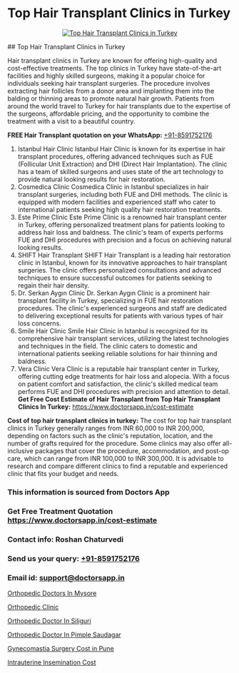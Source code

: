 # Top Hair Transplant Clinics in Turkey

<p align="center">
  <a href="https://doctorsapp.co.in/uploads/treatment_image/Finding%20the%20best%20hair%20clinic.jpg">
    <img src="https://doctorsapp.co.in/treatment/hair-transplant" alt="Top Hair Transplant Clinics in Turkey">
  </a>
</p>
## Top Hair Transplant Clinics in Turkey

Hair transplant clinics in Turkey are known for offering high-quality and cost-effective treatments. The top clinics in Turkey have state-of-the-art facilities and highly skilled surgeons, making it a popular choice for individuals seeking hair transplant surgeries. The procedure involves extracting hair follicles from a donor area and implanting them into the balding or thinning areas to promote natural hair growth. Patients from around the world travel to Turkey for hair transplants due to the expertise of the surgeons, affordable pricing, and the opportunity to combine the treatment with a visit to a beautiful country.

**FREE Hair Transplant quotation on your WhatsApp:**  [+91-8591752176](https://api.whatsapp.com/send?phone=8591752176)

1) Istanbul Hair Clinic   Istanbul Hair Clinic is known for its expertise in hair transplant procedures, offering advanced techniques such as FUE (Follicular Unit Extraction) and DHI (Direct Hair Implantation). The clinic has a team of skilled surgeons and uses state of the art technology to provide natural looking results for hair restoration.
2) Cosmedica Clinic   Cosmedica Clinic in Istanbul specializes in hair transplant surgeries, including both FUE and DHI methods. The clinic is equipped with modern facilities and experienced staff who cater to international patients seeking high quality hair restoration treatments.
3) Este Prime Clinic   Este Prime Clinic is a renowned hair transplant center in Turkey, offering personalized treatment plans for patients looking to address hair loss and baldness. The clinic's team of experts performs FUE and DHI procedures with precision and a focus on achieving natural looking results.
4) SHIFT Hair Transplant   SHIFT Hair Transplant is a leading hair restoration clinic in Istanbul, known for its innovative approaches to hair transplant surgeries. The clinic offers personalized consultations and advanced techniques to ensure successful outcomes for patients seeking to regain their hair density.
5) Dr. Serkan Aygın Clinic   Dr. Serkan Aygın Clinic is a prominent hair transplant facility in Turkey, specializing in FUE hair restoration procedures. The clinic's experienced surgeons and staff are dedicated to delivering exceptional results for patients with various types of hair loss concerns.
6) Smile Hair Clinic   Smile Hair Clinic in Istanbul is recognized for its comprehensive hair transplant services, utilizing the latest technologies and techniques in the field. The clinic caters to domestic and international patients seeking reliable solutions for hair thinning and baldness.
7) Vera Clinic   Vera Clinic is a reputable hair transplant center in Turkey, offering cutting edge treatments for hair loss and alopecia. With a focus on patient comfort and satisfaction, the clinic's skilled medical team performs FUE and DHI procedures with precision and attention to detail.
**Get Free Cost Estimate of Hair Transplant from Top Hair Transplant Clinics In Turkey:** https://www.doctorsapp.in/cost-estimate

**Cost of top hair transplant clinics in turkey:**
The cost for top hair transplant clinics in Turkey generally ranges from INR 60,000 to INR 200,000, depending on factors such as the clinic's reputation, location, and the number of grafts required for the procedure. Some clinics may also offer all-inclusive packages that cover the procedure, accommodation, and post-op care, which can range from INR 100,000 to INR 300,000. It is advisable to research and compare different clinics to find a reputable and experienced clinic that fits your budget and needs.

### This information is sourced from Doctors App 
### Get Free Treatment Quotation https://www.doctorsapp.in/cost-estimate
### Contact info: Roshan Chaturvedi 
### Send us your query: [+91-8591752176](https://api.whatsapp.com/send?phone=8591752176) 
### Email id: support@doctorsapp.in

[Orthopedic Doctors In Mysore](https://www.linkedin.com/pulse/orthopedic-doctors-mysore-doctorsapp-chittagong-iwnhe?trackingId=XXYbHa38RO29T6FbF6Nh%2FA%3D%3D&lipi=urn%3Ali%3Apage%3Ad_flagship3_company_admin%3BUjs5mcUZR9ewYOKOFkpg2w%3D%3D)

[Orthopedic Clinic](https://www.linkedin.com/pulse/orthopedic-clinic-doctorsappin-5jgbc?trackingId=kR92t0Qgeiot%2B7IwcS4A6A%3D%3D&lipi=urn%3Ali%3Apage%3Ad_flagship3_company_admin%3BcTUR6naWQkWjeA%2BR15noZQ%3D%3D)

[Orthopedic Doctor In Siliguri](https://medium.com/@vimalrana22/orthopedic-doctor-in-siliguri-944db1fb89cc)

[Orthopedic Doctor In Pimple Saudagar](https://medium.com/@kushalrao10/orthopedic-doctor-in-pimple-saudagar-b946e91fb7be)

[Gynecomastia Surgery Cost in Pune](https://doctors-apps.github.io/doctorsapp/gynecomastia-surgery-cost-in-pune)

[Intrauterine Insemination Cost](https://doctors-apps.github.io/doctorsapp/intrauterine-insemination-cost)

